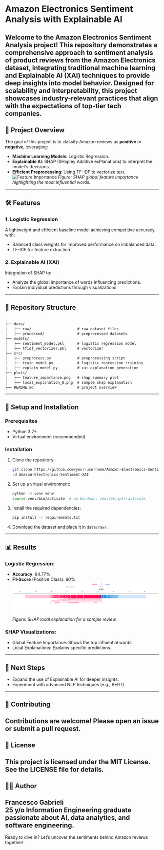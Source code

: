 # Amazon Electronics Sentiment Analysis with Explainable AI
Welcome to the **Amazon Electronics Sentiment Analysis** project! This repository demonstrates a comprehensive approach to sentiment analysis of product reviews from the Amazon Electronics dataset, integrating traditional machine learning and Explainable AI (XAI) techniques to provide deep insights into model behavior. Designed for scalability and interpretability, this project showcases industry-relevant practices that align with the expectations of top-tier tech companies.
---
## 🚀 Project Overview
The goal of this project is to classify Amazon reviews as **positive** or **negative**, leveraging:
- **Machine Learning Models**: Logistic Regression.
- **Explainable AI**: SHAP (SHapley Additive exPlanations) to interpret the model's decisions.
- **Efficient Preprocessing**: Using TF-IDF to vectorize text.
![Feature Importance](plots/feature_importance.png)
*Figure: SHAP global feature importance highlighting the most influential words.*
---
## 🛠️ Features
### 1. **Logistic Regression**
A lightweight and efficient baseline model achieving competitive accuracy, with:
- Balanced class weights for improved performance on imbalanced data.
- TF-IDF for feature extraction.
### 2. **Explainable AI (XAI)**
Integration of SHAP to:
- Analyze the global importance of words influencing predictions.
- Explain individual predictions through visualizations.
---
## 📂 Repository Structure
```
.
├── data/
│   ├── raw/                     # raw dataset files
│   ├── processed/               # preprocessed datasets
├── models/
│   ├── sentiment_model.pkl      # logistic regression model
│   ├── tfidf_vectorizer.pkl     # vectorizer
├── src/
│   ├── preprocess.py            # preprocessing script
│   ├── train_model.py           # logistic regression training
│   ├── explain_model.py         # xai explanation generation
├── plots/
│   ├── feature_importance.png   # shap summary plot
│   ├── local_explanation_0.png  # sample shap explanation
├── README.md                    # project overview
```
---
## 🔧 Setup and Installation
### Prerequisites
- Python 3.7+
- Virtual environment (recommended)
### Installation
1. Clone the repository:
   ```bash
   git clone https://github.com/your-username/Amazon-Electronics-Sentiment-XAI.git
   cd Amazon-Electronics-Sentiment-XAI
   ```
2. Set up a virtual environment:
   ```bash
   python -m venv venv
   source venv/bin/activate  # on Windows: venv\Scripts\activate
   ```
3. Install the required dependencies:
   ```bash
   pip install -r requirements.txt
   ```
4. Download the dataset and place it in `data/raw/`.
---
## 📊 Results
### Logistic Regression:
- **Accuracy**: 84.77%
- **F1-Score** (Positive Class): 90%
![Local Explanation](plots/local_explanation_0.png)
*Figure: SHAP local explanation for a sample review.*
### SHAP Visualizations:
- Global Feature Importance: Shows the top influential words.
- Local Explanations: Explains specific predictions.
---
## 🚩 Next Steps
- Expand the use of Explainable AI for deeper insights.
- Experiment with advanced NLP techniques (e.g., BERT).
---
## 🤝 Contributing
Contributions are welcome! Please open an issue or submit a pull request.
---
## 📜 License
This project is licensed under the MIT License. See the LICENSE file for details.
---
## 👩‍💻 Author
Francesco Gabrieli  
25 y/o Information Engineering graduate passionate about AI, data analytics, and software engineering.
---
Ready to dive in? Let’s uncover the sentiments behind Amazon reviews together!